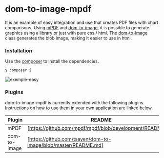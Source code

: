 # dom-to-image-mpdf

It is an example of easy integration and use that creates PDF files with chart comparisons. Using [mPDF] and [dom-to-image], it is possible to generate graphics using a library or just with pure css / html. The [dom-to-image] class generates the blob image, making it easier to use in html.

### Installation

Use the [composer](https://getcomposer.org/) to install the dependencies.

```sh
$ composer i
```

![exemple-easy](https://user-images.githubusercontent.com/20155028/104212825-64abec80-5414-11eb-92aa-8a850e863caa.gif)

### Plugins

dom-to-image-mpdf is currently extended with the following plugins. Instructions on how to use them in your own application are linked below.

| Plugin | README |
| ------ | ------ |
| mPDF | [https://github.com/mpdf/mpdf/blob/development/README.md] |
| dom-to-image | [https://github.com/tsayen/dom-to-image/blob/master/README.md] |


[mPDF]: <https://github.com/mpdf/mpdf>
[dom-to-image]: <https://github.com/tsayen/dom-to-image>
[dom-to-image-mpdf]: <https://github.com/saymontavares/dom-to-image-mpdf>